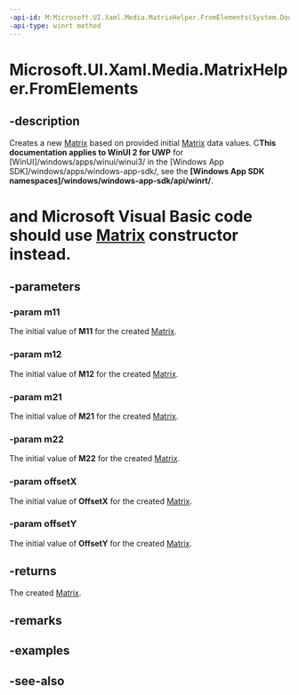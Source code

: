 ```yaml
---
-api-id: M:Microsoft.UI.Xaml.Media.MatrixHelper.FromElements(System.Double,System.Double,System.Double,System.Double,System.Double,System.Double)
-api-type: winrt method
---
```


<!-- Method syntax
public Windows.UI.Xaml.Media.Matrix FromElements(System.Double m11, System.Double m12, System.Double m21, System.Double m22, System.Double offsetX, System.Double offsetY)
-->

# Microsoft.UI.Xaml.Media.MatrixHelper.FromElements

## -description
Creates a new [Matrix](matrix.md) based on provided initial [Matrix](matrix.md) data values. C**This documentation applies to WinUI 2 for UWP** for [WinUI]/windows/apps/winui/winui3/ in the [Windows App SDK]/windows/apps/windows-app-sdk/, see the **[Windows App SDK namespaces]/windows/windows-app-sdk/api/winrt/**.

# and Microsoft Visual Basic code should use [Matrix](matrix_matrix_1.md) constructor instead.

## -parameters
### -param m11
The initial value of **M11** for the created [Matrix](matrix.md).

### -param m12
The initial value of **M12** for the created [Matrix](matrix.md).

### -param m21
The initial value of **M21** for the created [Matrix](matrix.md).

### -param m22
The initial value of **M22** for the created [Matrix](matrix.md).

### -param offsetX
The initial value of **OffsetX** for the created [Matrix](matrix.md).

### -param offsetY
The initial value of **OffsetY** for the created [Matrix](matrix.md).

## -returns
The created [Matrix](matrix.md).

## -remarks

## -examples

## -see-also

